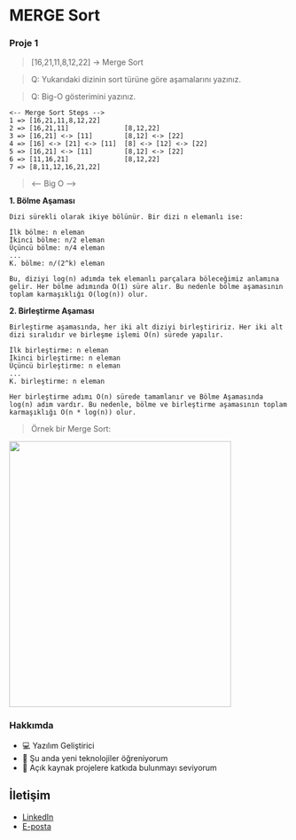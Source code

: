 # MERGE Sort

### Proje 1

> [16,21,11,8,12,22] -> Merge Sort

> Q: Yukarıdaki dizinin sort türüne göre aşamalarını yazınız. 

> Q: Big-O gösterimini yazınız.

```
<-- Merge Sort Steps -->
1 => [16,21,11,8,12,22]                          
2 => [16,21,11]              [8,12,22]
3 => [16,21] <-> [11]        [8,12] <-> [22]
4 => [16] <-> [21] <-> [11]  [8] <-> [12] <-> [22]
5 => [16,21] <-> [11]        [8,12] <-> [22]
6 => [11,16,21]              [8,12,22]
7 => [8,11,12,16,21,22]
```

> <-- Big O -->

**1. Bölme Aşaması**

```
Dizi sürekli olarak ikiye bölünür. Bir dizi n elemanlı ise:

İlk bölme: n eleman
İkinci bölme: n/2 eleman
Üçüncü bölme: n/4 eleman
...
K. bölme: n/(2^k) eleman

Bu, diziyi log(n) adımda tek elemanlı parçalara böleceğimiz anlamına gelir. Her bölme adımında O(1) süre alır. Bu nedenle bölme aşamasının toplam karmaşıklığı O(log(n)) olur.
```

**2. Birleştirme Aşaması**

```
Birleştirme aşamasında, her iki alt diziyi birleştiririz. Her iki alt dizi sıralıdır ve birleşme işlemi O(n) sürede yapılır.

İlk birleştirme: n eleman
İkinci birleştirme: n eleman
Üçüncü birleştirme: n eleman
...
K. birleştirme: n eleman

Her birleştirme adımı O(n) sürede tamamlanır ve Bölme Aşamasında log(n) adım vardır. Bu nedenle, bölme ve birleştirme aşamasının toplam karmaşıklığı O(n * log(n)) olur.
```

> Örnek bir Merge Sort:

<img width="400" height="480" src="https://upload.wikimedia.org/wikipedia/commons/c/cc/Merge-sort-example-300px.gif"></img>



### Hakkımda

- 💻 Yazılım Geliştirici
- 🌱 Şu anda yeni teknolojiler öğreniyorum
- 🤝 Açık kaynak projelere katkıda bulunmayı seviyorum

## İletişim

- [LinkedIn](https://www.linkedin.com/in/eraycan-sivri-827997226/)
- [E-posta](mailto:eraycansivri@hotmail.com)